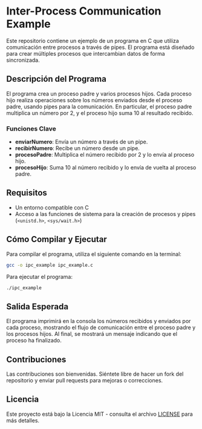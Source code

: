 # Inter-Process Communication Example

Este repositorio contiene un ejemplo de un programa en C que utiliza comunicación entre procesos a través de pipes. El programa está diseñado para crear múltiples procesos que intercambian datos de forma sincronizada.

## Descripción del Programa

El programa crea un proceso padre y varios procesos hijos. Cada proceso hijo realiza operaciones sobre los números enviados desde el proceso padre, usando pipes para la comunicación. En particular, el proceso padre multiplica un número por 2, y el proceso hijo suma 10 al resultado recibido.

### Funciones Clave

- **enviarNumero**: Envía un número a través de un pipe.
- **recibirNumero**: Recibe un número desde un pipe.
- **procesoPadre**: Multiplica el número recibido por 2 y lo envía al proceso hijo.
- **procesoHijo**: Suma 10 al número recibido y lo envía de vuelta al proceso padre.

## Requisitos

- Un entorno compatible con C
- Acceso a las funciones de sistema para la creación de procesos y pipes (`<unistd.h>`, `<sys/wait.h>`)

## Cómo Compilar y Ejecutar

Para compilar el programa, utiliza el siguiente comando en la terminal:

```bash
gcc -o ipc_example ipc_example.c
```

Para ejecutar el programa:

```bash
./ipc_example
```

## Salida Esperada

El programa imprimirá en la consola los números recibidos y enviados por cada proceso, mostrando el flujo de comunicación entre el proceso padre y los procesos hijos. Al final, se mostrará un mensaje indicando que el proceso ha finalizado.

## Contribuciones

Las contribuciones son bienvenidas. Siéntete libre de hacer un fork del repositorio y enviar pull requests para mejoras o correcciones.

## Licencia

Este proyecto está bajo la Licencia MIT - consulta el archivo [LICENSE](LICENSE) para más detalles.

